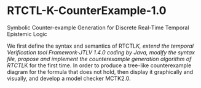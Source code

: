 # RTCTL-K-CounterExample-1.0

Symbolic Counter-example Generation for Discrete Real-Time Temporal Epistemic Logic

We first define the syntax and semantics of RTCTL*K, extend the temporal Verification tool Framework-JTLV 1.4.0 coding by Java, modify the syntax file, propose and implement the counterexample generation algorithm of RTCTL*K for the first time. In order to produce a tree-like counterexample diagram for the formula that does not hold, then display it graphically and visually, and develop a model checker MCTK2.0. 

